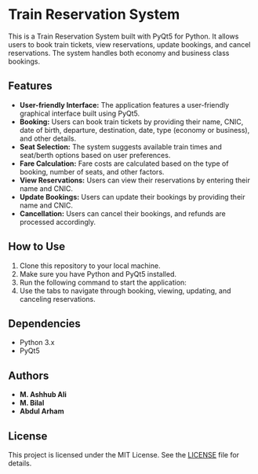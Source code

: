 # Train Reservation System

This is a Train Reservation System built with PyQt5 for Python. It allows users to book train tickets, view reservations, update bookings, and cancel reservations. The system handles both economy and business class bookings.

## Features

- **User-friendly Interface:** The application features a user-friendly graphical interface built using PyQt5.
- **Booking:** Users can book train tickets by providing their name, CNIC, date of birth, departure, destination, date, type (economy or business), and other details.
- **Seat Selection:** The system suggests available train times and seat/berth options based on user preferences.
- **Fare Calculation:** Fare costs are calculated based on the type of booking, number of seats, and other factors.
- **View Reservations:** Users can view their reservations by entering their name and CNIC.
- **Update Bookings:** Users can update their bookings by providing their name and CNIC.
- **Cancellation:** Users can cancel their bookings, and refunds are processed accordingly.

## How to Use

1. Clone this repository to your local machine.
2. Make sure you have Python and PyQt5 installed.
3. Run the following command to start the application:
4. Use the tabs to navigate through booking, viewing, updating, and canceling reservations.

## Dependencies

- Python 3.x
- PyQt5

## Authors

- **M. Ashhub Ali**
- **M. Bilal**
- **Abdul Arham**

## License

This project is licensed under the MIT License. See the [LICENSE](LICENSE) file for details.
